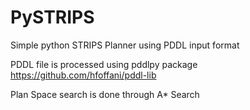 # PySTRIPS
Simple python STRIPS Planner using PDDL input format

PDDL file is processed using pddlpy package
https://github.com/hfoffani/pddl-lib

Plan Space search is done through A* Search